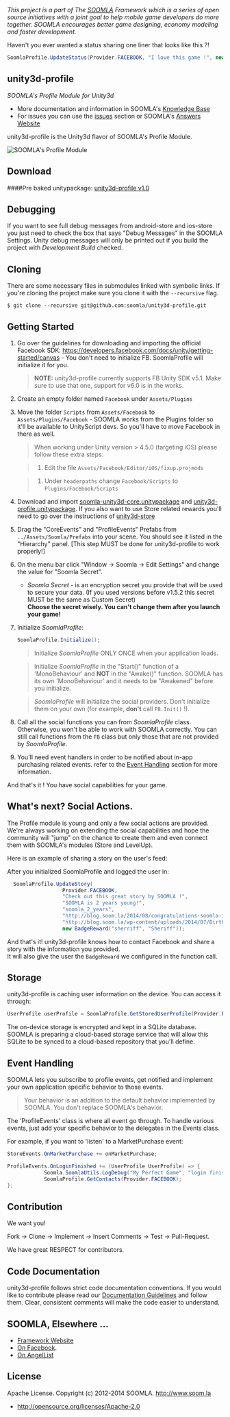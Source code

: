 *This project is a part of The [SOOMLA](http://www.soom.la) Framework which is a series of open source initiatives with a joint goal to help mobile game developers do more together. SOOMLA encourages better game designing, economy modeling and faster development.*

Haven't you ever wanted a status sharing one liner that looks like this ?!

```cs
SoomlaProfile.UpdateStatus(Provider.FACEBOOK, "I love this game !", new VirtualItemReward( ... ));
```

unity3d-profile
---

*SOOMLA's Profile Module for Unity3d*

* More documentation and information in SOOMLA's [Knowledge Base](http://know.soom.la/docs/platforms/unity)  
* For issues you can use the [issues](https://github.com/soomla/unity3d-profile/issues) section or SOOMLA's [Answers Website](http://answers.soom.la)

unity3d-profile is the Unity3d flavor of SOOMLA's Profile Module.

![SOOMLA's Profile Module](http://know.soom.la/img/tutorial_img/soomla_diagrams/Profile.png)


## Download

####Pre baked unitypackage: [unity3d-profile v1.0](http://bit.ly/1sUDdG0)  

## Debugging

If you want to see full debug messages from android-store and ios-store you just need to check the box that says "Debug Messages" in the SOOMLA Settings.
Unity debug messages will only be printed out if you build the project with _Development Build_ checked.

## Cloning

There are some necessary files in submodules linked with symbolic links. If you're cloning the project make sure you clone it with the `--recursive` flag.

```
$ git clone --recursive git@github.com:soomla/unity3d-profile.git
```

## Getting Started

1. Go over the guidelines for downloading and importing the official Facebook SDK: https://developers.facebook.com/docs/unity/getting-started/canvas    - You don't need to initialize FB. SoomlaProfile will initialize it for you.

    > **NOTE:** unity3d-profile currently supports FB Unity SDK v5.1.  Make sure to use that one, support for v6.0 is in the works.

2. Create an empty folder named `Facebook` under `Assets/Plugins`
3. Move the folder `Scripts` from `Assets/Facebook` to `Assets/Plugins/Facebook`  -  SOOMLA works from the Plugins folder so it'll be available to UnityScript devs. So you'll have to move Facebook in there as well.

    > When working under Unity version > 4.5.0 (targeting iOS) please follow these extra steps:

    > 1. Edit the file `Assets/Facebook/Editor/iOS/fixup.projmods`

    > 1. Under `headerpaths` change `Facebook/Scripts` to `Plugins/Facebook/Scripts`
    
4. Download and import [soomla-unity3d-core.unitypackage](https://github.com/soomla/unity3d-profile/blob/master/soomla-unity3d-core.unitypackage) and [unity3d-profile.unitypackage](http://bit.ly/1sUDdG0). If you also want to use Store related rewards you'll need to go over the instructions of [unity3d-store](https://github.com/soomla/unity3d-store)
5. Drag the "CoreEvents" and "ProfileEvents" Prefabs from `../Assets/Soomla/Prefabs` into your scene. You should see it listed in the "Hierarchy" panel. [This step MUST be done for unity3d-profile to work properly!]
6. On the menu bar click "Window -> Soomla -> Edit Settings" and change the value for "Soomla Secret".
    - _Soomla Secret_ - is an encryption secret you provide that will be used to secure your data. (If you used versions before v1.5.2 this secret MUST be the same as Custom Secret)  
    **Choose the secret wisely. You can't change them after you launch your game!**
7. Initialize _SoomlaProfile_:

    ```cs
    SoomlaProfile.Initialize();
    ```

    > Initialize _SoomlaProfile_ ONLY ONCE when your application loads.

    > Initialize _SoomlaProfile_ in the "Start()" function of a 'MonoBehaviour' and **NOT** in the "Awake()" function. SOOMLA has its own 'MonoBehaviour' and it needs to be "Awakened" before you initialize.

    > _SoomlaProfile_ will initialize the social providers. Don't initialize them on your own (for example, **don't** call `FB.Init()` !).

8. Call all the social functions you can from _SoomlaProfile_ class. Otherwise, you won't be able to work with SOOMLA correctly. You can still call functions from the `FB` class but only those that are not provided by _SoomlaProfile_.

9. You'll need event handlers in order to be notified about in-app purchasing related events. refer to the [Event Handling](https://github.com/soomla/unity3d-profile#event-handling) section for more information.

And that's it ! You have social capabilities for your game.


## What's next? Social Actions.

The Profile module is young and only a few social actions are provided. We're always working on extending the social capabilities and hope the community will "jump" on the chance to create them and even connect them with SOOMLA's modules (Store and LevelUp).

Here is an example of sharing a story on the user's feed:

After you initialized SoomlaProfile and logged the user in:

```cs
  SoomlaProfile.UpdateStory(
                  Provider.FACEBOOK,
                  "Check out this great story by SOOMLA !",  
                  "SOOMLA is 2 years young!",
                  "soomla_2_years",
                  "http://blog.soom.la/2014/08/congratulations-soomla-is-2-years-young.html",
                  "http://blog.soom.la/wp-content/uploads/2014/07/Birthday-bot-300x300.png",
                  new BadgeReward("sherriff", "Sheriff"));
```

And that's it! unity3d-profile knows how to contact Facebook and share a story with the information you provided.  
It will also give the user the `BadgeReward` we configured in the function call.


Storage
---

unity3d-profile is caching user information on the device. You can access it through:

```cs
UserProfile userProfile = SoomlaProfile.GetStoredUserProfile(Provider.FACEBOOK);
```

The on-device storage is encrypted and kept in a SQLite database. SOOMLA is preparing a cloud-based storage service that will allow this SQLite to be synced to a cloud-based repository that you'll define.

Event Handling
---

SOOMLA lets you subscribe to profile events, get notified and implement your own application specific behavior to those events.

> Your behavior is an addition to the default behavior implemented by SOOMLA. You don't replace SOOMLA's behavior.

The 'ProfileEvents' class is where all event go through. To handle various events, just add your specific behavior to the delegates in the Events class.

For example, if you want to 'listen' to a MarketPurchase event:

```cs
StoreEvents.OnMarketPurchase += onMarketPurchase;

ProfileEvents.OnLoginFinished += (UserProfile UserProfile) => {
			Soomla.SoomlaUtils.LogDebug("My Perfect Game", "login finished with profile: " + UserProfile.toJSONObject().print());
			SoomlaProfile.GetContacts(Provider.FACEBOOK);
};
```

Contribution
---

We want you!

Fork -> Clone -> Implement -> Insert Comments -> Test -> Pull-Request.

We have great RESPECT for contributors.

Code Documentation
---

unity3d-profile follows strict code documentation conventions. If you would like to contribute please read our [Documentation Guidelines](https://github.com/soomla/unity3d-profile/tree/master/documentation.md) and follow them. Clear, consistent  comments will make the code easier to understand.

SOOMLA, Elsewhere ...
---

+ [Framework Website](http://www.soom.la/)
+ [On Facebook](https://www.facebook.com/pages/The-SOOMLA-Project/389643294427376).
+ [On AngelList](https://angel.co/the-soomla-project)

License
---
Apache License. Copyright (c) 2012-2014 SOOMLA. http://www.soom.la
+ http://opensource.org/licenses/Apache-2.0
